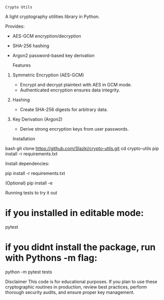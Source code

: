 	Crypto Utils

A light cryptography utilities library in Python.  

Provides:
- AES-GCM encryption/decryption
- SHA-256 hashing
- Argon2 password-based key derivation

	Features

1. Symmetric Encryption (AES-GCM)
   - Encrypt and decrypt plaintext with AES in GCM mode.
   - Authenticated encryption ensures data integrity.

2. Hashing
   - Create SHA-256 digests for arbitrary data.

3. Key Derivation (Argon2)
   - Derive strong encryption keys from user passwords.

	Installation

bash
git clone https://github.com/Slazki/crypto-utils.git
cd crypto-utils
pip install -r requirements.txt


Install dependencies:

pip install -r requirements.txt

(Optional)
pip install -e

Running tests to try it out

# if you installed in editable mode:
pytest

# if you didnt install the package, run with Pythons -m flag:
python -m pytest tests

Disclaimer
This code is for educational purposes. If you plan to use these cryptographic routines in production, review best practices, perform thorough security audits, and ensure proper key management.